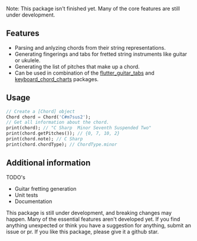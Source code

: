 Note: This package isn't finished yet. Many of the core features are still under development.

## Features

* Parsing and anlyzing chords from their string representations.
* Generating fingerings and tabs for fretted string instruments like guitar or ukulele.
* Generating the list of pitches that make up a chord.
* Can be used in combination of the [flutter_guitar_tabs](https://pub.dev/packages/flutter_guitar_tabs) and [keyboard_chord_charts](https://pub.dev/packages/keyboard_chord_charts) packages.

## Usage

```dart
// Create a [Chord] object
Chord chord = Chord('C#m7sus2');
// Get all information about the chord.
print(chord); // "C Sharp  Minor Seventh Suspended Two"
print(chord.getPitches()); // {0, 7, 10, 2}
print(chord.note); // C Sharp
print(chord.chordType); // ChordType.minor
```

## Additional information

TODO's

* Guitar fretting generation
* Unit tests
* Documentation

This package is still under development, and breaking changes may happen. Many of the essential features aren't developed yet. If you find anything unexpected or think you have a suggestion for anything, submit an issue or pr. If you like this package, please give it a github star.

